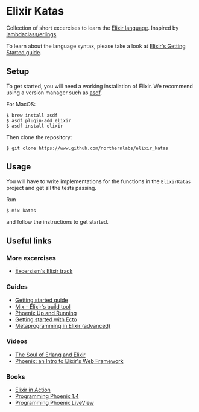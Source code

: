 # Elixir Katas

Collection of short excercises to learn the [Elixir language](https://elixir-lang.org). Inspired by [lambdaclass/erlings](https://github.com/lambdaclass/erlings).

To learn about the language syntax, please take a look at [Elixir's Getting Started guide](https://elixir-lang.org/getting-started/introduction.html).

## Setup

To get started, you will need a working installation of Elixir. We recommend using a version manager such as [asdf](https://github.com/asdf-vm/asdf).

For MacOS:

```shell
$ brew install asdf
$ asdf plugin-add elixir
$ asdf install elixir
```

Then clone the repository:

```shell
$ git clone https://www.github.com/northernlabs/elixir_katas
```

## Usage

You will have to write implementations for the functions in the `ElixirKatas` project and get all the tests passing.

Run

```shell
$ mix katas
```

and follow the instructions to get started.

## Useful links

### More excercises

- [Excersism's Elixir track](https://exercism.org/tracks/elixir)

### Guides

- [Getting started guide](https://elixir-lang.org/getting-started/introduction.html)
- [Mix - Elixir's build tool](https://elixir-lang.org/getting-started/mix-otp/introduction-to-mix.html)
- [Phoenix Up and Running](https://hexdocs.pm/phoenix/up_and_running.html)
- [Getting started with Ecto](https://hexdocs.pm/ecto/getting-started.html)
- [Metaprogramming in Elixir (advanced)](https://elixir-lang.org/getting-started/meta/quote-and-unquote.html)

### Videos

- [The Soul of Erlang and Elixir](https://www.youtube.com/watch?v=JvBT4XBdoUE)
- [Phoenix: an Intro to Elixir's Web Framework](https://www.youtube.com/watch?v=F-7MX_Az6_4)

### Books

- [Elixir in Action](https://www.manning.com/books/elixir-in-action-second-edition)
- [Programming Phoenix 1.4](https://pragprog.com/titles/phoenix14/programming-phoenix-1-4/)
- [Programming Phoenix LiveView](https://pragprog.com/titles/liveview/programming-phoenix-liveview/)
